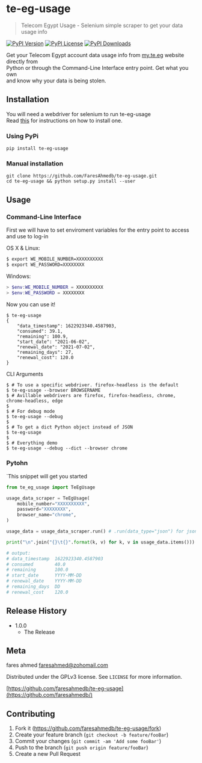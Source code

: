 # te-eg-usage
> Telecom Egypt Usage - Selenium simple scraper to get your data usage info

[![PyPI Version][pypi-version]][pypi-url]
[![PyPI License][pypi-license]][pypi-url]
[![PyPI Downloads][pypi-downloads]][pypi-url]

Get your Telecom Egypt account data usage info from [my.te.eg](https://my.te.eg/) website directly from \
Python or through the Command-Line Interface entry point. Get what you own \
and know why your data is being stolen.

## Installation

You will need a webdriver for selenium to run te-eg-usage \
Read [this](https://selenium-python.readthedocs.io/installation.html#drivers) for instructions on how to install
one.

### Using PyPi
```console
pip install te-eg-usage
```

### Manual installation
```console
git clone https://github.com/FaresAhmedb/te-eg-usage.git
cd te-eg-usage && python setup.py install --user
```

## Usage

### Command-Line Interface

First we will have to set enviroment variables for the entry point to access and use to log-in 

OS X & Linux:
```bash
$ export WE_MOBILE_NUMBER=XXXXXXXXXX
$ export WE_PASSWORD=XXXXXXXX
```

Windows:
```powershell
> $env:WE_MOBILE_NUMBER = XXXXXXXXXX
> $env:WE_PASSWORD = XXXXXXXX
```

Now you can use it!

```console
$ te-eg-usage
{
    "data_timestamp": 1622923340.4587903,
    "consumed": 39.1,
    "remaining": 100.9,
    "start_date": "2021-06-02",
    "renewal_date": "2021-07-02",
    "remaining_days": 27,
    "renewal_cost": 120.0
}
```

CLI Arguments
```
$ # To use a specific webdriver. firefox-headless is the default
$ te-eg-usage --browser BROWSERNAME
$ # Avillable webdrivers are firefox, firefox-headless, chrome, chrome-headless, edge
$
$ # For debug mode
$ te-eg-usage --debug
$
$ # To get a dict Python object instead of JSON
$ te-eg-usage
$
$ # Everything demo
$ te-eg-usage --debug --dict --browser chrome
```

### Pytohn
`This snippet will get you started
```python
from te_eg_usage import TeEgUsage

usage_data_scraper = TeEgUsage(
    mobile_number="XXXXXXXXXX",
    password="XXXXXXXX",
    browser_name="chrome",
)

usage_data = usage_data_scraper.run() # .run(data_type="json") for json

print("\n".join("{}\t{}".format(k, v) for k, v in usage_data.items()))

# output:
# data_timestamp  1622923340.4587903
# consumed        40.0
# remaining       100.0
# start_date      YYYY-MM-DD
# renewal_date    YYYY-MM-DD
# remaining_days  DD
# renewal_cost    120.0
```

## Release History

* 1.0.0
    * The Release

## Meta

fares ahmed <faresahmed@zohomail.com>

Distributed under the GPLv3 license. See ``LICENSE`` for more information.

[https://github.com/faresahmedb/te-eg-usage](https://github.com/faresahmedb/)

## Contributing

1. Fork it (<https://github.com/faresahmedb/te-eg-usage/fork>)
2. Create your feature branch (`git checkout -b feature/fooBar`)
3. Commit your changes (`git commit -am 'Add some fooBar'`)
4. Push to the branch (`git push origin feature/fooBar`)
5. Create a new Pull Request

<!-- Markdown link & img dfn's -->
[pypi-url]: https://pypi.python.org/pypi/te-eg-usage/
[pypi-version]: https://img.shields.io/pypi/v/te-eg-usage.svg
[pypi-license]: https://img.shields.io/pypi/l/te-eg-usage.svg
[pypi-downloads]: https://img.shields.io/pypi/dm/te-eg-usage.svg
